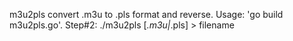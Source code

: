m3u2pls convert .m3u to .pls format and reverse. Usage: 'go build m3u2pls.go'. Step#2: ./m3u2pls [*.m3u|*.pls] > filename
